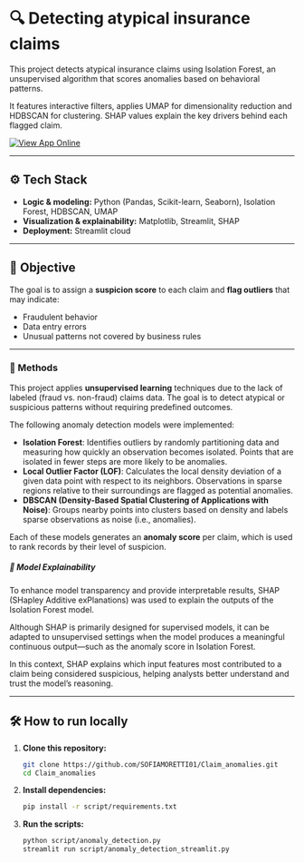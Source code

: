 # 🔍 Detecting atypical insurance claims

This project detects atypical insurance claims using Isolation Forest, an unsupervised algorithm that scores anomalies based on behavioral patterns.  

It features interactive filters, applies UMAP for dimensionality reduction and HDBSCAN for clustering. SHAP values explain the key drivers behind each flagged claim.

[![View App Online](https://img.shields.io/badge/🚀%20View%20Online-Streamlit-green?style=for-the-badge)](https://claimanomalies-kjdxxq5bse8b3axfpopagj.streamlit.app/)

---

## ⚙️ Tech Stack

- **Logic & modeling:** Python (Pandas, Scikit-learn, Seaborn), Isolation Forest, HDBSCAN, UMAP
- **Visualization & explainability:** Matplotlib, Streamlit, SHAP
- **Deployment:** Streamlit cloud

---

## 🎯 Objective

The goal is to assign a **suspicion score** to each claim and **flag outliers** that may indicate:
- Fraudulent behavior  
- Data entry errors  
- Unusual patterns not covered by business rules

---

### 🧠 Methods

This project applies **unsupervised learning** techniques due to the lack of labeled (fraud vs. non-fraud) claims data. The goal is to detect atypical or suspicious patterns without requiring predefined outcomes.

The following anomaly detection models were implemented:

- **Isolation Forest**: Identifies outliers by randomly partitioning data and measuring how quickly an observation becomes isolated. Points that are isolated in fewer steps are more likely to be anomalies.
- **Local Outlier Factor (LOF)**: Calculates the local density deviation of a given data point with respect to its neighbors. Observations in sparse regions relative to their surroundings are flagged as potential anomalies.
- **DBSCAN (Density-Based Spatial Clustering of Applications with Noise)**: Groups nearby points into clusters based on density and labels sparse observations as noise (i.e., anomalies).

Each of these models generates an **anomaly score** per claim, which is used to rank records by their level of suspicion.

##### 🧩 Model Explainability

To enhance model transparency and provide interpretable results, SHAP (SHapley Additive exPlanations) was used to explain the outputs of the Isolation Forest model.

Although SHAP is primarily designed for supervised models, it can be adapted to unsupervised settings when the model produces a meaningful continuous output—such as the anomaly score in Isolation Forest.

In this context, SHAP explains which input features most contributed to a claim being considered suspicious, helping analysts better understand and trust the model’s reasoning.



---

## 🛠️ How to run locally

1. **Clone this repository:**
   ```bash
   git clone https://github.com/SOFIAMORETTI01/Claim_anomalies.git
   cd Claim_anomalies

2. **Install dependencies:**
   ```bash
   pip install -r script/requirements.txt

3. **Run the scripts:**
   ```bash
   python script/anomaly_detection.py
   streamlit run script/anomaly_detection_streamlit.py
